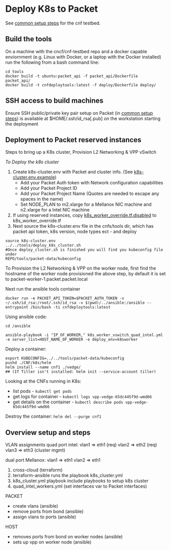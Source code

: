 # Deploy K8s to Packet

See [common setup steps](steps_to_deploy_testbed.mkd#common-steps) for the cnf testbed.

## Build the tools

On a machine with the cncf/cnf-testbed repo and a docker capable enviornment (e.g. Linux with Docker, or a laptop with the Docker installed) run the following from a bash command line:

```
cd tools
docker build -t ubuntu:packet_api -f packet_api/Dockerfile  packet_api/
docker build -t cnfdeploytools:latest -f deploy/Dockerfile deploy/
```

## SSH access to build machines

Ensure SSH public/private key pair setup on Packet (in [common setup steps](steps_to_deploy_testbed.mkd#common-steps)) is available at $HOME/.ssh/id_rsa[.pub] on the workstation starting the deployment

## Deployment to Packet reserved instances

Steps to bring up a K8s cluster, Provision L2 Networking & VPP vSwitch

_To Deploy the k8s cluster_
1. Create k8s-cluster.env with Packet and cluster info.  (See [k8s-cluster.env.example](tools/k8s-cluster.env.example))
   * Add your Packet Auth token with Network configuration capabilities
   * Add your Packet Project ID
   * Add your Packet Project Name (Quotes are needed to escape any spaces in the name)
   * Set NODE_PLAN to m2.xlarge for a Mellanox NIC machine and n2.xlarge for a Intel NIC machine
2. If using reserved instances, copy [k8s_worker_override.tf.disabled](tools/k8s_worker_override.tf.disabled) to k8s_worker_override.tf
3. Next source the k8s-cluster.env file in the cnfs/tools dir, which has packet api token, k8s version, node types ect - and deploy


```
source k8s-cluster.env
../../tools/deploy_k8s_cluster.sh
#Once deploy_cluster.sh is finished you will find you kubeconfig file under 
REPO/tools/packet-data/kubeconfig
```

To Provision the L2 Networking & VPP on the worker node, first find the hostname of the worker node provisioned the above step, by default it is set to packet-worker-1.packet.packet.local

Next run the ansible tools container
```
docker run -e PACKET_API_TOKEN=$PACKET_AUTH_TOKEN -v ~/.ssh/id_rsa:/root/.ssh/id_rsa -v $(pwd)/../ansible:/ansible --entrypoint /bin/bash -ti cnfdeploytools:latest
```

Using ansible code:
```
cd /ansible

ansible-playbook -i "IP_OF_WORKER," k8s_worker_vswitch_quad_intel.yml -e server_list=HOST_NAME_OF_WORKER -e deploy_env=k8sworker
```

Deploy a container:
```
export KUBECONFIG=../../tools/packet-data/kubeconfig
pushd ./CNF/k8s/helm
helm install --name cnf1 ./vedge/
## (If Tiller isn't installed: helm init --service-account tiller)
```

Looking at the CNFs running in K8s:
- list pods - `kubectl get pods`
- get logs for container - `kubectl logs vpp-vedge-65dc445f9d-wmd66`
- get details on the container - `kubectl describe pods vpp-vedge-65dc445f9d-wmd66`

Destroy the container: `helm del --purge cnf1`



## Overview setup and steps

VLAN assignments
quad port intel:
  vlan1 => eth1 (req)
  vlan2 => eth2 (req)
  vlan3 => eth3 (cluster mgmt)

dual port Mellanox:
   vlan1 => eth1
   vlan2 => eth1


1. cross-cloud (terraform)
2. terraform-ansible runs the playbook k8s_cluster.yml 
3. k8s_cluster.yml playbook include playbooks to setup k8s cluster
4. quad_intel_workers.yml (set interfaces var to Packet interfaces)

PACKET
  - create vlans (ansible)
  - remove ports from bond (ansible)
  - assign vlans to ports (ansible)

HOST
  - removes ports from bond on worker nodes (ansible)
  - sets up vpp on worker node (ansible)


